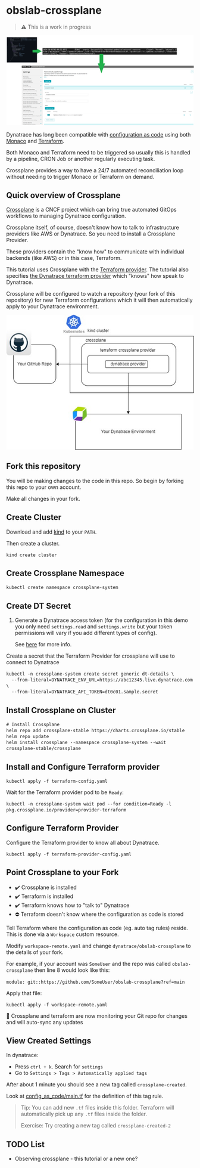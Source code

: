 # obslab-crossplane

> :warning: This is a work in progress

![logical flow](images/auto-tags-dt-ui.png)

Dynatrace has long been compatible with [configuration as code](https://docs.dynatrace.com/docs/manage/configuration-as-code) using both [Monaco](https://docs.dynatrace.com/docs/manage/configuration-as-code/monaco) and [Terraform](https://docs.dynatrace.com/docs/manage/configuration-as-code/terraform).

Both Monaco and Terraform need to be triggered so usually this is handled by a pipeline, CRON Job or another regularly executing task.

Crossplane provides a way to have a 24/7 automated reconciliation loop without needing to trigger Monaco or Terraform on demand.

## Quick overview of Crossplane

[Crossplane](https://www.crossplane.io/) is a CNCF project which can bring true automated GitOps workflows to managing Dynatrace configuration.

Crossplane itself, of course, doesn't know how to talk to infrastructure providers like AWS or Dynatrace. So you need to install a Crossplane Provider.

These providers contain the "know how" to communicate with individual backends (like AWS) or in this case, Terraform.

This tutorial uses Crossplane with the [Terraform provider](https://marketplace.upbound.io/providers/upbound/provider-terraform/v0.18.0).
The tutorial also specifies [the Dynatrace terraform provider](https://registry.terraform.io/providers/dynatrace-oss/dynatrace/latest) which "knows" how speak to Dynatrace.

Crossplane will be configured to watch a repository (your fork of this repository) for new Terraform configurations which it will then automatically apply to your Dynatrace environment.

![architecture diagram](images/crossplane-architecture.jpg)

## Fork this repository

You will be making changes to the code in this repo. So begin by forking this repo to your own account.

Make all changes in your fork.

## Create Cluster

Download and add [kind](https://kind.sigs.k8s.io) to your `PATH`.

Then create a cluster.

```
kind create cluster
```

## Create Crossplane Namespace

```
kubectl create namespace crossplane-system
```

## Create DT Secret

1. Generate a Dynatrace access token (for the configuration in this demo you only
   need `settings.read` and `settings.write` but your token permissions will vary
   if you add different types of config).

   See [here](https://registry.terraform.io/providers/dynatrace-oss/dynatrace/latest/docs) for more info.


Create a secret that the Terraform Provider for crossplane
will use to connect to Dynatrace

```
kubectl -n crossplane-system create secret generic dt-details \
  --from-literal=DYNATRACE_ENV_URL=https://abc12345.live.dynatrace.com \
  --from-literal=DYNATRACE_API_TOKEN=dt0c01.sample.secret
```

## Install Crossplane on Cluster
```
# Install Crossplane
helm repo add crossplane-stable https://charts.crossplane.io/stable
helm repo update
helm install crossplane --namespace crossplane-system --wait crossplane-stable/crossplane 
```

## Install and Configure Terraform provider

```
kubectl apply -f terraform-config.yaml
```

Wait for the Terraform provider pod to be `Ready`:

```
kubectl -n crossplane-system wait pod --for condition=Ready -l pkg.crossplane.io/provider=provider-terraform
```

## Configure Terraform Provider

Configure the Terraform provider to know all about Dynatrace.

```
kubectl apply -f terraform-provider-config.yaml
```

## Point Crossplane to your Fork

* ✔️ Crossplane is installed
* ✔️ Terraform is installed
* ✔️ Terraform knows how to "talk to" Dynatrace
* ⛔ Terraform doesn't know where the configuration as code is stored


Tell Terraform where the configuration as code (eg. auto tag rules) reside.
This is done via a `Workspace` custom resource.

Modify `workspace-remote.yaml` and change `dynatrace/obslab-crossplane` to the details of your fork.

For example, if your account was `SomeUser` and the repo was called `obslab-crossplane` then line 8 would look like this:

``
    module: git::https://github.com/SomeUser/obslab-crossplane?ref=main
``

Apply that file:

```
kubectl apply -f workspace-remote.yaml
```

🎊 Crossplane and terraform are now monitoring your Git repo for changes and will auto-sync any updates


## View Created Settings

In dynatrace:

* Press `ctrl + k`. Search for `settings`
* Go to `Settings > Tags > Automatically applied tags`

After about 1 minute you should see a new tag called `crossplane-created`.

Look at [config_as_code/main.tf](https://github.com/Dynatrace/obslab-crossplane/blob/main/config_as_code/main.tf) for the definition of this tag rule.

> Tip: You can add new `.tf` files inside this folder. Terraform will automatically pick up any `.tf` files inside the folder.
>
> Exercise: Try creating a new tag called `crossplane-created-2`

## TODO List

* Observing crossplane - this tutorial or a new one?



